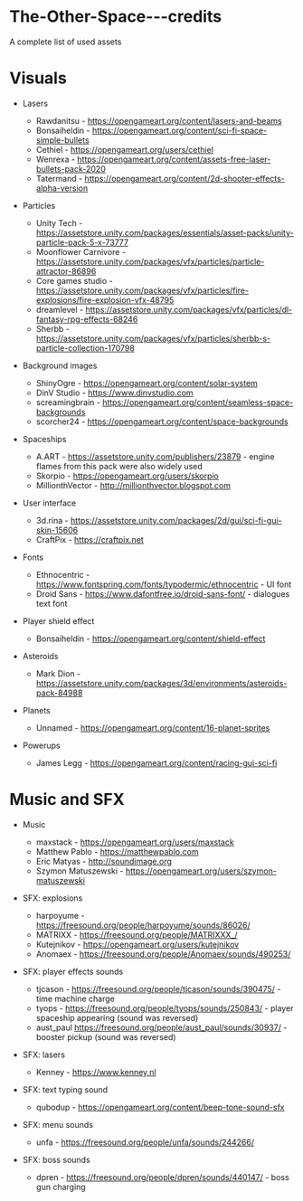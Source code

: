 # The-Other-Space---credits
A complete list of used assets

# Visuals

- Lasers
  - Rawdanitsu - https://opengameart.org/content/lasers-and-beams
  - Bonsaiheldin - https://opengameart.org/content/sci-fi-space-simple-bullets
  - Cethiel - https://opengameart.org/users/cethiel
  - Wenrexa - https://opengameart.org/content/assets-free-laser-bullets-pack-2020
  - Tatermand - https://opengameart.org/content/2d-shooter-effects-alpha-version

- Particles
  - Unity Tech - https://assetstore.unity.com/packages/essentials/asset-packs/unity-particle-pack-5-x-73777
  - Moonflower Carnivore - https://assetstore.unity.com/packages/vfx/particles/particle-attractor-86896
  - Core games studio - https://assetstore.unity.com/packages/vfx/particles/fire-explosions/fire-explosion-vfx-48795
  - dreamlevel - https://assetstore.unity.com/packages/vfx/particles/dl-fantasy-rpg-effects-68246
  - Sherbb - https://assetstore.unity.com/packages/vfx/particles/sherbb-s-particle-collection-170798

- Background images
  - ShinyOgre - https://opengameart.org/content/solar-system
  - DinV Studio - https://www.dinvstudio.com
  - screamingbrain - https://opengameart.org/content/seamless-space-backgrounds
  - scorcher24 - https://opengameart.org/content/space-backgrounds

- Spaceships
  - A.ART - https://assetstore.unity.com/publishers/23879 - engine flames from this pack were also widely used
  - Skorpio - https://opengameart.org/users/skorpio
  - MillionthVector - http://millionthvector.blogspot.com

- User interface
  - 3d.rina - https://assetstore.unity.com/packages/2d/gui/sci-fi-gui-skin-15606
  - CraftPix - https://craftpix.net

- Fonts
  - Ethnocentric - https://www.fontspring.com/fonts/typodermic/ethnocentric - UI font
  - Droid Sans - https://www.dafontfree.io/droid-sans-font/ - dialogues text font

- Player shield effect
  - Bonsaiheldin - https://opengameart.org/content/shield-effect

- Asteroids
  - Mark Dion - https://assetstore.unity.com/packages/3d/environments/asteroids-pack-84988

- Planets
  - Unnamed - https://opengameart.org/content/16-planet-sprites

- Powerups
  - James Legg - https://opengameart.org/content/racing-gui-sci-fi

# Music and SFX

- Music
  - maxstack - https://opengameart.org/users/maxstack
  - Matthew Pablo - https://matthewpablo.com
  - Eric Matyas - http://soundimage.org
  - Szymon Matuszewski - https://opengameart.org/users/szymon-matuszewski

- SFX: explosions
  - harpoyume - https://freesound.org/people/harpoyume/sounds/86026/
  - MATRIXX - https://freesound.org/people/MATRIXXX_/
  - Kutejnikov - https://opengameart.org/users/kutejnikov
  - Anomaex - https://freesound.org/people/Anomaex/sounds/490253/

- SFX: player effects sounds
  - tjcason - https://freesound.org/people/tjcason/sounds/390475/ - time machine charge
  - tyops - https://freesound.org/people/tyops/sounds/250843/ - player spaceship appearing (sound was reversed)
  - aust_paul https://freesound.org/people/aust_paul/sounds/30937/ - booster pickup (sound was reversed)

- SFX: lasers
  - Kenney - https://www.kenney.nl

- SFX: text typing sound
  - qubodup - https://opengameart.org/content/beep-tone-sound-sfx

- SFX: menu sounds
  - unfa - https://freesound.org/people/unfa/sounds/244266/

- SFX: boss sounds
  - dpren - https://freesound.org/people/dpren/sounds/440147/ - boss gun charging
